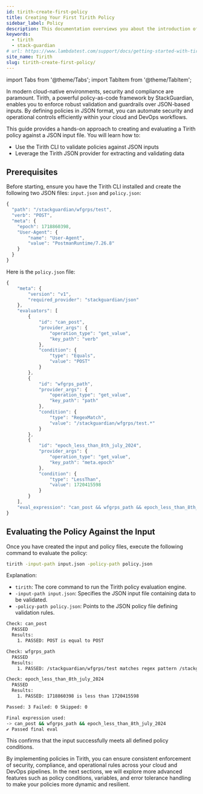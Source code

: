 ```yaml
---
id: tirith-create-first-policy
title: Creating Your First Tirith Policy
sidebar_label: Policy
description: This documentation overviews you about the introduction of the tirith software.
keywords:
  - tirith
  - stack-guardian
# url: https://www.lambdatest.com/support/docs/getting-started-with-tirith
site_name: Tirith
slug: tirith-create-first-policy/
---
```


import Tabs from '@theme/Tabs';
import TabItem from '@theme/TabItem';

<script type="application/ld+json"
  dangerouslySetInnerHTML={{ __html: JSON.stringify({
   "@context": "https://schema.org",
    "@type": "BreadcrumbList",
    "itemListElement": [{
      "@type": "ListItem",
      "position": 1,
      "name": "Home",
      "item": "https://www.lambdatest.com"
    },{
      "@type": "ListItem",
      "position": 2,
      "name": "Support",
      "item": "https://www.lambdatest.com/support/docs/"
    },{
      "@type": "ListItem",
      "position": 3,
      "name": "Tirith Policies",
      "item": "https://www.lambdatest.com/support/docs/tirith-create-first-policy/"
    }]
  })
}}></script>
In modern cloud-native environments, security and compliance are paramount. Tirith, a powerful policy-as-code framework by StackGuardian, enables you to enforce robust validation and guardrails over JSON-based inputs. By defining policies in JSON format, you can automate security and operational controls efficiently within your cloud and DevOps workflows.

This guide provides a hands-on approach to creating and evaluating a Tirith policy against a JSON input file. You will learn how to:

- Use the Tirith CLI to validate policies against JSON inputs
- Leverage the Tirith JSON provider for extracting and validating data

## Prerequisites

Before starting, ensure you have the Tirith CLI installed and create the following two JSON files: `input.json` and `policy.json`:

```javascript title="input.json"
{
  "path": "/stackguardian/wfgrps/test",
  "verb": "POST",
  "meta": {
    "epoch": 1718860398,
    "User-Agent": {
        "name": "User-Agent",
        "value": "PostmanRuntime/7.26.8"
    }
  }
}
```

Here is the `policy.json` file:

```javascript title="policy.json"
{
    "meta": {
        "version": "v1",
        "required_provider": "stackguardian/json"
    },
    "evaluators": [
        {
            "id": "can_post",
            "provider_args": {
                "operation_type": "get_value",
                "key_path": "verb"
            },
            "condition": {
                "type": "Equals",
                "value": "POST"
            }
        },
        {
            "id": "wfgrps_path",
            "provider_args": {
                "operation_type": "get_value",
                "key_path": "path"
            },
            "condition": {
                "type": "RegexMatch",
                "value": "/stackguardian/wfgrps/test.*"
            }
        },
        {
            "id": "epoch_less_than_8th_july_2024",
            "provider_args": {
                "operation_type": "get_value",
                "key_path": "meta.epoch"
            },
            "condition": {
                "type": "LessThan",
                "value": 1720415598
            }
        }
    ],
    "eval_expression": "can_post && wfgrps_path && epoch_less_than_8th_july_2024"
}
```

## Evaluating the Policy Against the Input

Once you have created the input and policy files, execute the following command to evaluate the policy:

```bash
tirith -input-path input.json -policy-path policy.json
```

Explanation:

- `tirith`: The core command to run the Tirith policy evaluation engine.
- `-input-path input.json`: Specifies the JSON input file containing data to be validated.
- `-policy-path policy.json`: Points to the JSON policy file defining validation rules.

```bash
Check: can_post
  PASSED
  Results:
	1. PASSED: POST is equal to POST

Check: wfgrps_path
  PASSED
  Results:
	1. PASSED: /stackguardian/wfgrps/test matches regex pattern /stackguardian/wfgrps/test.*

Check: epoch_less_than_8th_july_2024
  PASSED
  Results:
	1. PASSED: 1718860398 is less than 1720415598

Passed: 3 Failed: 0 Skipped: 0

Final expression used:
-> can_post && wfgrps_path && epoch_less_than_8th_july_2024
✔ Passed final eval
```

This confirms that the input successfully meets all defined policy conditions.

By implementing policies in Tirith, you can ensure consistent enforcement of security, compliance, and operational rules across your cloud and DevOps pipelines. In the next sections, we will explore more advanced features such as policy conditions, variables, and error tolerance handling to make your policies more dynamic and resilient.